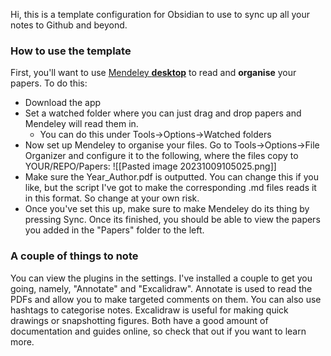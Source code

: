 Hi, this is a template configuration for Obsidian to use to sync up all your notes to Github and beyond. 

### How to use the template
First, you'll want to use [Mendeley **desktop**](https://www.mendeley.com/guides/desktop) to read and **organise** your papers. To do this:
- Download the app
- Set a watched folder where you can just drag and drop papers and Mendeley will read them in.
	- You can do this under Tools->Options->Watched folders
- Now set up Mendeley to organise your files. Go to Tools->Options->File Organizer and configure it to the following, where the files copy to YOUR/REPO/Papers:
  ![[Pasted image 20231009105025.png]]
- Make sure the Year_Author.pdf is outputted. You can change this if you like, but the script I've got to make the corresponding .md files reads it in this format. So change at your own risk.
- Once you've set this up, make sure to make Mendeley do its thing by pressing Sync. Once its finished, you should be able to view the papers you added in the "Papers" folder to the left.

### A couple of things to note
You can view the plugins in the settings. I've installed a couple to get you going, namely, "Annotate" and "Excalidraw". Annotate is used to read the PDFs and allow you to make targeted comments on them. You can also use hashtags to categorise notes. Excalidraw is useful for making quick drawings or snapshotting figures. Both have a good amount of documentation and guides online, so check that out if you want to learn more.


